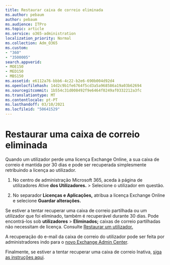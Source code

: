 ```yaml
---
title: Restaurar caixa de correio eliminada
ms.author: pebaum
author: pebaum
ms.audience: ITPro
ms.topic: article
ms.service: o365-administration
localization_priority: Normal
ms.collection: Adm_O365
ms.custom:
- "360"
- "3500005"
search.appverid:
- MOE150
- MED150
- MBS150
ms.assetid: e6112a76-bbb6-4c22-b2e6-690b004d92d4
ms.openlocfilehash: 14d2c9b1fe6764f5cd3a5a968586a19a03b62694
ms.sourcegitcommit: 1b554c31d008492f9e6464f0249af0332212a3fc
ms.translationtype: MT
ms.contentlocale: pt-PT
ms.lasthandoff: 03/10/2021
ms.locfileid: "50641529"
---
```

# <a name="restore-a-deleted-mailbox"></a>Restaurar uma caixa de correio eliminada

Quando um utilizador perde uma licença Exchange Online, a sua caixa de correio é mantida por 30 dias e pode ser recuperada simplesmente retribuindo a licença ao utilizador.
  
1. No centro de administração Microsoft 365, aceda à página de utilizadores Ative **dos Utilizadores.** \>  Selecione o utilizador em questão.

2. No separador **Licenças e Aplicações,** atribua a licença Exchange Online e selecione **Guardar alterações.**

Se estiver a tentar recuperar uma caixa de correio partilhada ou um utilizador que foi eliminado, também é recuperável durante 30 dias. Pode encontrá-los sob **utilizadores** \> **Eliminados;** caixas de correio partilhadas não necessitam de licença. Consulte [Restaurar um utilizador.](https://docs.microsoft.com/microsoft-365/admin/add-users/restore-user)

A recuperação do e-mail da caixa de correio do utilizador pode ser feita por administradores indo para o [novo Exchange Admin Center](https://techcommunity.microsoft.com/t5/exchange-team-blog/a-new-recoverableitems-experience-comes-to-exchange-online/ba-p/1505353).

Finalmente, se estiver a tentar recuperar uma caixa de correio Inativa, [siga as instruções aqui](https://docs.microsoft.com/microsoft-365/compliance/recover-an-inactive-mailbox).
  
